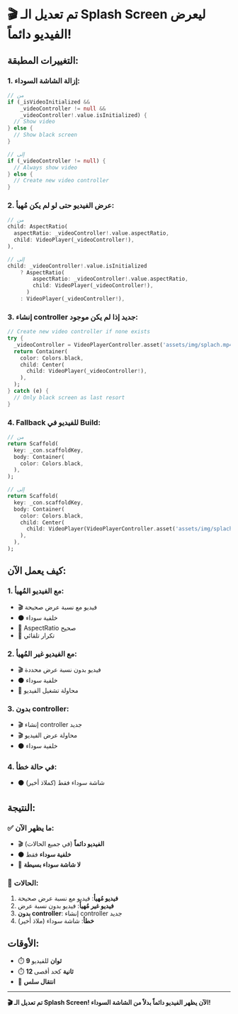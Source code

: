 # 🎬 تم تعديل الـ Splash Screen ليعرض الفيديو دائماً!

## التغييرات المطبقة:

### 1. **إزالة الشاشة السوداء**:
```dart
// من
if (_isVideoInitialized && 
    _videoController != null && 
    _videoController!.value.isInitialized) {
  // Show video
} else {
  // Show black screen
}

// إلى
if (_videoController != null) {
  // Always show video
} else {
  // Create new video controller
}
```

### 2. **عرض الفيديو حتى لو لم يكن مُهيأ**:
```dart
// من
child: AspectRatio(
  aspectRatio: _videoController!.value.aspectRatio,
  child: VideoPlayer(_videoController!),
),

// إلى
child: _videoController!.value.isInitialized
    ? AspectRatio(
        aspectRatio: _videoController!.value.aspectRatio,
        child: VideoPlayer(_videoController!),
      )
    : VideoPlayer(_videoController!),
```

### 3. **إنشاء controller جديد إذا لم يكن موجود**:
```dart
// Create new video controller if none exists
try {
  _videoController = VideoPlayerController.asset('assets/img/splach.mp4');
  return Container(
    color: Colors.black,
    child: Center(
      child: VideoPlayer(_videoController!),
    ),
  );
} catch (e) {
  // Only black screen as last resort
}
```

### 4. **Fallback للفيديو في Build**:
```dart
// من
return Scaffold(
  key: _con.scaffoldKey,
  body: Container(
    color: Colors.black,
  ),
);

// إلى
return Scaffold(
  key: _con.scaffoldKey,
  body: Container(
    color: Colors.black,
    child: Center(
      child: VideoPlayer(VideoPlayerController.asset('assets/img/splach.mp4')),
    ),
  ),
);
```

## كيف يعمل الآن:

### 1. **مع الفيديو المُهيأ**:
- 🎬 فيديو مع نسبة عرض صحيحة
- ⚫ خلفية سوداء
- 📐 AspectRatio صحيح
- 🔄 تكرار تلقائي

### 2. **مع الفيديو غير المُهيأ**:
- 🎬 فيديو بدون نسبة عرض محددة
- ⚫ خلفية سوداء
- 🔄 محاولة تشغيل الفيديو

### 3. **بدون controller**:
- 🎬 إنشاء controller جديد
- 🎬 محاولة عرض الفيديو
- ⚫ خلفية سوداء

### 4. **في حالة خطأ**:
- ⚫ شاشة سوداء فقط (كملاذ أخير)

## النتيجة:

### ✅ ما يظهر الآن:
- 🎬 **الفيديو دائماً** (في جميع الحالات)
- ⚫ **خلفية سوداء** فقط
- 🚫 **لا شاشة سوداء بسيطة**

### 🎯 الحالات:
1. **فيديو مُهيأ**: فيديو مع نسبة عرض صحيحة
2. **فيديو غير مُهيأ**: فيديو بدون نسبة عرض
3. **بدون controller**: إنشاء controller جديد
4. **خطأ**: شاشة سوداء (ملاذ أخير)

## الأوقات:
- ⏱️ **9 ثوان** للفيديو
- ⏱️ **12 ثانية** كحد أقصى
- 🚀 **انتقال سلس**

---

**🎬 تم تعديل الـ Splash Screen! الآن يظهر الفيديو دائماً بدلاً من الشاشة السوداء!**
